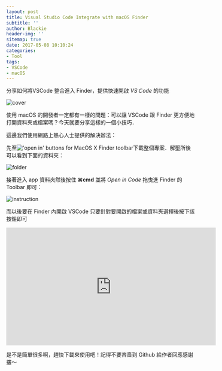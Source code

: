 ```yaml
---
layout: post
title: Visual Studio Code Integrate with macOS Finder
subtitle: ''
author: Blackie
header-img: ''
sitemap: true
date: 2017-05-08 10:10:24
categories:
- Tool
tags:
- VSCode
- macOS
---
```


分享如何將VSCode 整合進入 Finder，提供快速開啟 *VSＣode* 的功能 

<!-- More -->

![cover](cover.png)

使用 macOS 的開發者一定都有一樣的問題：可以讓 VSCode 跟 Finder 更方便地打開資料夾或檔案嗎？今天就要分享這樣的一個小技巧．

這邊我們使用網路上熱心人士提供的解決辦法：

先至!['open in' buttons for MacOS X Finder toolbar](https://github.com/cnstntn-kndrtv/open-in-buttons-for-finder-toolbar)下載整個專案．解壓所後可以看到下面的資料夾：

![folder](folder.png)

接著進入 app 資料夾然後按住 **⌘cmd** 並將 *Open in Code* 拖曳進 Finder 的 Toolbar 即可：

![instruction](instruction.png)

而以後要在 Finder 內開啟 VSCode 只要針對要開啟的檔案或資料夾選擇後按下該按鈕即可

<iframe width='560' height='315' src='https://www.youtube.com/embed/EC6Xhh1bEWc?ecver=2' frameborder='0' allowfullscreen></iframe> 

是不是簡單很多啊，趕快下載來使用吧！記得不要吝嗇到 Github 給作者回應感謝摟～